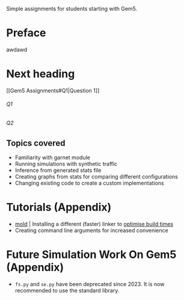 Simple assignments for students starting with Gem5.

<div style="page-break-after: always;"></div>


# Preface
awdawd

<div style="page-break-after: always;"></div>

# Next heading

[[Gem5 Assignments#Q1|Question 1]]

###### Q1
###### Q2

## Topics covered
- Familiarity with garnet module
- Running simulations with synthetic traffic
- Inference from generated stats file
- Creating graphs from stats for comparing different configurations
- Changing existing code to create a custom implementations 

# Tutorials (Appendix)
- [mold](https://github.com/rui314/mold) | Installing a different (faster) linker to [optimise build times](https://www.gem5.org/project/2023/02/16/benchmarking-linkers.html)
- Creating command line arguments for increased convenience
# Future Simulation Work On Gem5 (Appendix)
- `fs.py` and `se.py` have been deprecated since 2023. It is now recommended to use the standard library.
